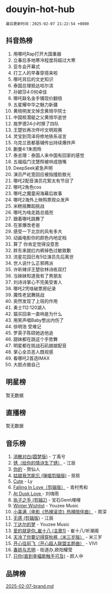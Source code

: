 # douyin-hot-hub

`最后更新时间：2025-02-07 21:22:54 +0800`

## 抖音热榜

1. 用哪吒Rap打开大国重器
1. 立春后多地寒冷程度将超过大寒
1. 亚冬会开幕式
1. 打工人的早春穿搭来啦
1. 哪吒背后的文史知识
1. 泰国总理抵达哈尔滨
1. 孙颖莎4:0何卓佳
1. 哪吒联名金手镯现价翻倍
1. 五星耀中华之魅力新疆
1. 黄晓明发文悼念黄旭华院士
1. 中国核潜艇之父黄旭华逝世
1. 施罗德24小时换了四队
1. 王楚钦再次呼吁文明观赛
1. 灵宝到菏泽将修地铁系谣言
1. 乌克兰首都基辅传出持续爆炸声
1. 蒯曼4:1朱雨玲
1. 泰总理：泰国人来中国有回家的感觉
1. 五福临门沈慧照被哄成翘嘴
1. DeepSeek紧急声明
1. 演员严屹宽回应被指撞脸敖光
1. 哪吒2配音演员花絮太有节目了
1. 哪吒2角色cos
1. 哪吒之魔童闹海幕后故事
1. 哪吒2海外上映购票观众发声
1. 米糕摇舞蹈挑战
1. 哪吒为啥走路总插兜
1. 跟着哪吒跳舞了
1. 在家爆改老爸
1. 感受一下北京的风有多大
1. 动画电影你的颜色内地定档
1. 算了 你肯定觉得没意思
1. 胖东来就红内裤掉色过敏致歉
1. 流星花园已有5位演员先后离世
1. 世人说什么正邪两派
1. 许昕辣评王楚钦林诗栋双打
1. 当妹妹知道我有了男朋友
1. 刘诗诗掌心不完美受害人
1. 哪吒2凭啥破票房纪录
1. 魔性老鼠舞挑战
1. 突然发现了上班的作用
1. 勇士112:120湖人
1. 猫买回来一直响是为什么
1. 用笑声唱Baby憋出内伤了
1. 徐明浩 受难记
1. 罗英子陈硕她逃他追
1. 甜妹都在跳这个手势舞
1. 明星都在挑战石矶娘娘配音
1. 掌心全员恶人既视感
1. 看哪吒2首选IMAX
1. 大胆点做自己

## 明星榜

暂无数据

## 直播榜

暂无数据

## 音乐榜

1. [消散对白(圆梦版)](https://sf5-hl-cdn-tos.douyinstatic.com/obj/tos-cn-ve-2774/og4jB5I5IizzoZVAAAzWgBMAsMDWoArfwBOiFs) - 丁禹兮
1. [锈（给你的情诗生了锈）](https://sf5-hl-cdn-tos.douyinstatic.com/obj/tos-cn-ve-2774/o8a1PBtVqIYbPEGK6e5A4egedVMdm3fCIz6bbE) - 江辰
1. [你的](https://sf6-cdn-tos.douyinstatic.com/obj/tos-cn-ve-2774/oYuIeKf42jB7sEV6B2upMdpYAgfrQWj0FeRegh) - 贺仙人
1. [姑娘我怎能忘 (弹唱剪辑版)](https://sf5-hl-cdn-tos.douyinstatic.com/obj/tos-cn-ve-2774/okamwrBGEMz6illuEofAsMV4yzF5tVWbBiA5AI) - 抠抠
1. [Cute](https://sf3-cdn-tos.douyinstatic.com/obj/tos-cn-ve-2774/o4IbIzHWKAAB4wsS5qMBRiiAlEBGTpQRNfFvuo) - Ly
1. [Falling In Love（剪辑版）](https://sf5-hl-cdn-tos.douyinstatic.com/obj/tos-cn-ve-2774/o8ajpA8zzgBPahbBIO8AcKGBLJezFCRd1wfP9f) - 青村秀和
1. [ At Dusk  Love ](https://sf5-hl-cdn-tos.douyinstatic.com/obj/tos-cn-ve-2774/o8CrpCf5CaYgI4ZrtQgMQAFEfuGqNnRSDQAPBc) - 刘嗨雨
1. [执子之手 (剪辑2)](https://sf5-hl-cdn-tos.douyinstatic.com/obj/tos-cn-ve-2774/oUoZLQjCc31XzqsBnBQUNgeKtYPBcgbFDwtfcu) - 宝石Gem\哩哩
1. [Winter Wishlist](https://sf5-hl-cdn-tos.douyinstatic.com/obj/tos-cn-ve-2774/oIIgUOeamCFCVAzxN6MFRLIBlLGpUqQxeeHrLE) - Youzee Music
1. [小美满（电影《热辣滚烫》热辣陪伴曲）](https://sf5-hl-cdn-tos.douyinstatic.com/obj/tos-cn-ve-2774/o0GAn2lSgfZIDUgtevCGDQYnFg4CwnrBaxbTZL) - 周深
1. [无感 (剪辑版)](https://sf6-cdn-tos.douyinstatic.com/obj/tos-cn-ve-2774/o0eIsUzJBDlQaQFC5OFlgbMEZC1TFYBftOBn6p) - 江辰
1. [丁达尔的梦](https://sf5-hl-cdn-tos.douyinstatic.com/obj/tos-cn-ve-2774/oMU3WirUZBVQkAC9ccG5P2IQirziZM2RTInUY) - Youzee Music
1. [爱的就是你_崔十八 (主歌1)](https://sf5-hl-cdn-tos.douyinstatic.com/obj/tos-cn-ve-2774/oI5BO5DhFZ6UTcNCnZaOCBLtZ7WIMQGfgnXf5E) - 崔十八/听潮阁
1. [天冷了你要记得穿秋裤（米三岁版）](https://sf5-hl-cdn-tos.douyinstatic.com/obj/tos-cn-ve-2774/oQlIwVIDWiZ6BQilAorS7MA0AgCkQDvcZAdm1) - 米三岁
1. [开心往前飞（开心超人联盟主题曲）](https://sf3-cdn-tos.douyinstatic.com/obj/tos-cn-ve-2774/9d8fb7c82cf1421fb93a9fe925275e0a) - VIVI
1. [春娇与志明](https://sf5-hl-cdn-tos.douyinstatic.com/obj/tos-cn-ve-2774/e530d8fceb7044b39707d7f9ff54add1) - 街道办,欧阳耀莹
1. [只你(直到幸福能触手可及)](https://sf6-cdn-tos.douyinstatic.com/obj/tos-cn-ve-2774/o0lBkRDzFTeaVSUz3ZZSCBVtZ5DIMQGfgmEAuE) - 颜人中

## 品牌榜

[2025-02-07-brand.md](2025-02-07-brand.md)
